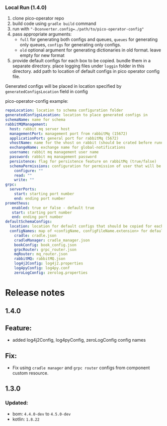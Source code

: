 ### Local Run (1.4.0)
1. clone pico-operator repo
2. build code using `gradle build` command
3. run with `"-Dconverter.config=./path/to/pico-operator-config"`
4. pass appropriate arguments:
    * `full` for generating both configs and queues, `queues` for generating only queues, `configs` for generating only configs.
    * `old` optional argument for generating dictionaries in old format. leave empty for new format
5. provide default configs for each box to be copied. bundle them in a separate directory. place logging files under `loggin` folder in this directory. 
add path to location of default configs in pico operator config file.

Generated configs will be placed in location specified by `generatedConfigsLocation` field in config

pico-operator-config example:

```yaml
repoLocation: location to schema configuration folder
generatedConfigsLocation: location to place generated configs in
schemaName: name for schema
rabbitMQManagement:
  host: rabbit mq server host
  managementPort: management port from rabbitMq (15672)
  applicationPort: general port for rabbitMq (5672)
  vhostName: name for the vhost on rabbit (should be crated before running the application)
  exchangeName: exchange name for global-notifications
  username: rabbit mq management user name
  password: rabbit mq management password
  persistence: flag for persistence feature on rabbitMq (true/false)
  schemaPermissions: configuration for permission of user that will be created fot this specific schema
    configure: ""
    read: ""
    write: ""
grpc:
  serverPorts:
    start: starting port number
    end: ending port number
prometheus:
   enabled: true or false - default true
   start: starting port number
   end: ending port number
defaultSchemaConfigs:
  location: location for default configs that should be copied for each schema
  configNames: map of <configName, configFileName.extension> for default configs that are needed for each schema
    cradle: cradle.json
    cradleManager: cradle_manager.json
    bookConfig: book_config.json
    grpcRouter: grpc_router.json
    mqRouter: mq_router.json
    rabbitMQ: rabbitMQ.json
    log4j2Config: log4j2.properties
    log4pyConfig: log4py.conf
    zeroLogConfig: zerolog.properties 
```

# Release notes

## 1.4.0

## Feature:
+ added log4j2Config, log4pyConfig, zeroLogConfig config names

## Fix:
+ Fix using `cradle manager` and `grpc router` configs from component custom resource.

## 1.3.0

### Updated:
+ bom: `4.4.0-dev` to `4.5.0-dev`
+ kotlin: `1.8.22`